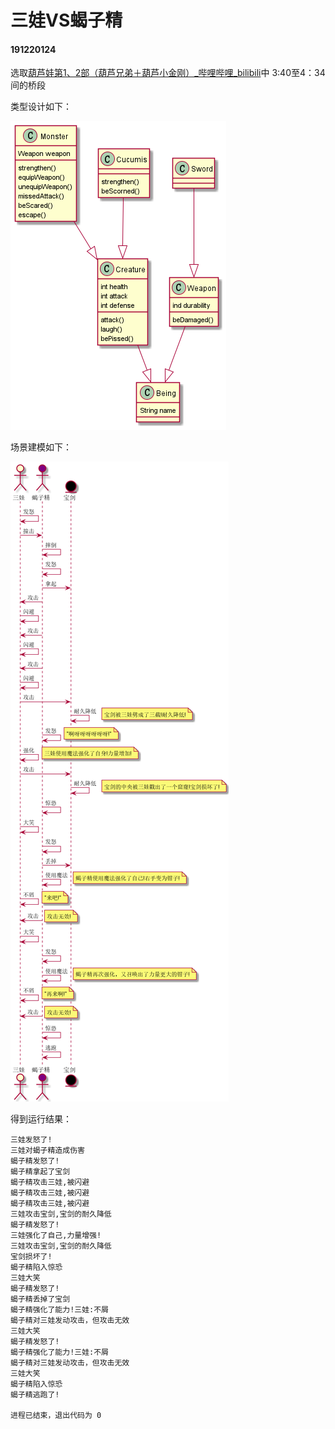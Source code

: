 # 三娃VS蝎子精

#### 191220124

选取[葫芦娃第1、2部（葫芦兄弟＋葫芦小金刚）_哔哩哔哩_bilibili](https://www.bilibili.com/video/BV1zQ4y1d7dQ?p=6)中 3:40至4：34间的桥段

类型设计如下：

![character](.\uml\character.png)

场景建模如下：

![timeline](.\uml\timeline.png)

得到运行结果：

```
三娃发怒了!
三娃对蝎子精造成伤害
蝎子精发怒了!
蝎子精拿起了宝剑
蝎子精攻击三娃,被闪避
蝎子精攻击三娃,被闪避
蝎子精攻击三娃,被闪避
三娃攻击宝剑,宝剑的耐久降低
蝎子精发怒了!
三娃强化了自己,力量增强!
三娃攻击宝剑,宝剑的耐久降低
宝剑损坏了!
蝎子精陷入惊恐
三娃大笑
蝎子精发怒了!
蝎子精丢掉了宝剑
蝎子精强化了能力!三娃:不屑
蝎子精对三娃发动攻击，但攻击无效
三娃大笑
蝎子精发怒了!
蝎子精强化了能力!三娃:不屑
蝎子精对三娃发动攻击，但攻击无效
三娃大笑
蝎子精陷入惊恐
蝎子精逃跑了!

进程已结束，退出代码为 0
```


